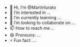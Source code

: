 - 👋 Hi, I’m @MartinIurato
- 👀 I’m interested in ...
- 🌱 I’m currently learning ...
- 💞️ I’m looking to collaborate on ...
- 📫 How to reach me ...
- 😄 Pronouns: ...
- ⚡ Fun fact: ...

<!---
MartinIurato/MartinIurato is a ✨ special ✨ repository because its `README.md` (this file) appears on your GitHub profile.
You can click the Preview link to take a look at your changes.
--->
